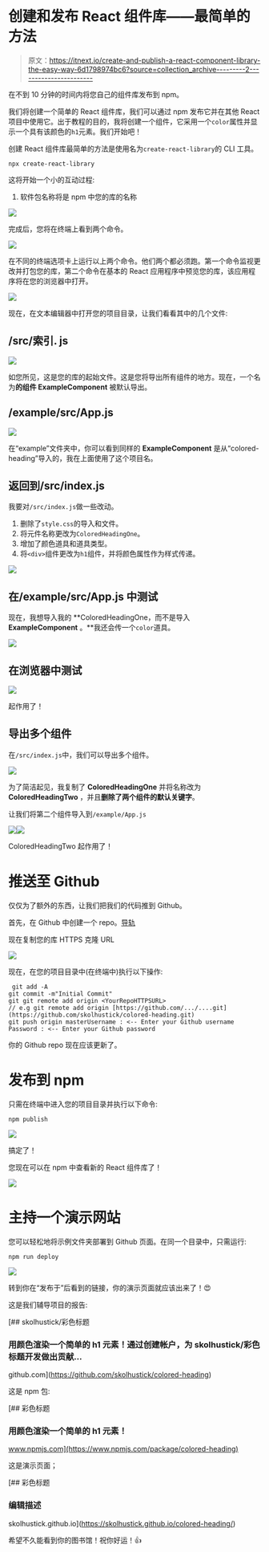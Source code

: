 # 创建和发布 React 组件库——最简单的方法

> 原文：<https://itnext.io/create-and-publish-a-react-component-library-the-easy-way-6d1798974bc6?source=collection_archive---------2----------------------->

在不到 10 分钟的时间内将您自己的组件库发布到 npm。

我们将创建一个简单的 React 组件库，我们可以通过 npm 发布它并在其他 React 项目中使用它。出于教程的目的，我将创建一个组件，它采用一个`color`属性并显示一个具有该颜色的`h1`元素。我们开始吧！

创建 React 组件库最简单的方法是使用名为`create-react-library`的 CLI 工具。

```
npx create-react-library
```

这将开始一个小的互动过程:

1.  软件包名称将是 npm 中您的库的名称

![](img/64c7514c0de166f4d0ec04fd07c538b9.png)

完成后，您将在终端上看到两个命令。

![](img/2af06af2c99cf8df7747613ef12e5e72.png)

在不同的终端选项卡上运行以上两个命令。他们两个都必须跑。第一个命令监视更改并打包您的库，第二个命令在基本的 React 应用程序中预览您的库，该应用程序将在您的浏览器中打开。

![](img/9682e281e28464c9b4a6001bc6ff41fe.png)

现在，在文本编辑器中打开您的项目目录，让我们看看其中的几个文件:

## /src/索引. js

![](img/c5aa4b587d22ffeafa6d386d88264528.png)

如您所见，这是您的库的起始文件。这是您将导出所有组件的地方。现在，一个名为**的组件 ExampleComponent** 被默认导出。

## /example/src/App.js

![](img/26b911c85269cabd5072debe4943ba84.png)

在“example”文件夹中，你可以看到同样的 **ExampleComponent** 是从“colored-heading”导入的，我在上面使用了这个项目名。

## 返回到/src/index.js

我要对`/src/index.js`做一些改动。

1.  删除了`style.css`的导入和文件。
2.  将元件名称更改为`ColoredHeadingOne`。
3.  增加了颜色道具和道具类型。
4.  将`<div>`组件更改为`h1`组件，并将颜色属性作为样式传递。

![](img/b5b97dc425d89d0d6552f2ef5dfe883d.png)

## 在/example/src/App.js 中测试

现在，我想导入我的 **ColoredHeadingOne，而不是导入 **ExampleComponent** 。**我还会传一个`color`道具。

![](img/a7be399300ef64fb6d1f518ee40e2be7.png)

## 在浏览器中测试

![](img/c35d78e9d734af119e044c6940a96b34.png)

起作用了！

## 导出多个组件

在`/src/index.js`中，我们可以导出多个组件。

![](img/0845a174eed98898e2fe5ebd22ea4fdc.png)

为了简洁起见，我复制了 **ColoredHeadingOne** 并将名称改为 **ColoredHeadingTwo** ，并且**删除了两个组件的默认关键字**。

让我们将第二个组件导入到`/example/App.js`

![](img/40b0c48d3fab725cea94a4847b49df26.png)![](img/3c47883b63f293b47dea8d46b51ba9ee.png)

ColoredHeadingTwo 起作用了！

# 推送至 Github

仅仅为了额外的东西，让我们把我们的代码推到 Github。

首先，在 Github 中创建一个 repo。[导轨](https://help.github.com/en/articles/create-a-repo)

现在复制您的库 HTTPS 克隆 URL

![](img/9392694e4db5486acc3a9fd2cbdfa71d.png)

现在，在您的项目目录中(在终端中)执行以下操作:

```
 git add -A
git commit -m"Initial Commit"
git git remote add origin <YourRepoHTTPSURL>
// e.g git remote add origin [https://github.com/.../....git](https://github.com/skolhustick/colored-heading.git)
git push origin masterUsername : <-- Enter your Github username
Password : <-- Enter your Github password
```

你的 Github repo 现在应该更新了。

# 发布到 npm

只需在终端中进入您的项目目录并执行以下命令:

```
npm publish
```

![](img/d9f47df726f0fdbe0df7b50bc40d4ce6.png)

搞定了！

您现在可以在 npm 中查看新的 React 组件库了！

![](img/2f279344979dc4392db4feb7b9553283.png)

# 主持一个演示网站

您可以轻松地将示例文件夹部署到 Github 页面。在同一个目录中，只需运行:

```
npm run deploy
```

![](img/c3e9b069b52a8fe32699ba12f46273ed.png)

转到你在“发布于”后看到的链接，你的演示页面就应该出来了！😍

这是我们辅导项目的报告:

[](https://github.com/skolhustick/colored-heading) [## skolhustick/彩色标题

### 用颜色渲染一个简单的 h1 元素！通过创建帐户，为 skolhustick/彩色标题开发做出贡献…

github.com](https://github.com/skolhustick/colored-heading) 

这是 npm 包:

[](https://www.npmjs.com/package/colored-heading) [## 彩色标题

### 用颜色渲染一个简单的 h1 元素！

www.npmjs.com](https://www.npmjs.com/package/colored-heading) 

这是演示页面；

 [## 彩色标题

### 编辑描述

skolhustick.github.io](https://skolhustick.github.io/colored-heading/) 

希望不久能看到你的图书馆！祝你好运！👍